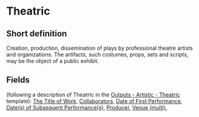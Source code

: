 # Theatric
## Short definition
Creation, production, dissemination of plays by professional theatre artists and organizations. The artifacts, such costumes, props, sets and scripts, may be the object of a public exhibit.
## Fields
(following a description of Theatric in the [Outputs - Artistic - Theatric](../Templates/Outputs%20-%20Artistic%20-%20Theatric.md) template):
[The Title of Work](../Object-Fields/Theatric/The%20Title%20of%20Work.md),
[Collaborators](../Object-Fields/Theatric/Collaborators.md),
[Date of First Performance](../Object-Fields/Theatric/Date%20of%20First%20Performance.md),
[Date(s) of Subsequent Performance(s)](../Object-Fields/Theatric/Date(s)%20of%20Subsequent%20Performance(s).md),
[Producer](../Object-Fields/Theatric/Producer.md),
[Venue (multi)](../Object-Fields/Theatric/Venue%20(multi).md),

